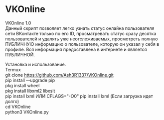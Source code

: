 # VKOnline
VKOnline 1.0  
Данный скрипт позволяет легко узнать статус онлайна пользователя сети ВКонтакте только по его ID, просматревать статус сразу десятка пользователей и удалять уже неотслеживаемых, просмотреть полную ПУБЛИЧНУЮ информацию о пользователе, которую он указал у себя в профиле. Вся информация предоставлена в интернете и является ПУБЛИЧНОЙ.  

Установка и использование.  
Termux  
git clone https://github.com/Ash3R1337/VKOnline.git  
pip install --upgrade pip  
pkg install wheel  
pkg install libxml2 libxslt  
pip install lxml ИЛИ 
CFLAGS="-O0" pip install lxml (Если загрузка идет долго)  
cd VKOnline  
python3 VKOnline.py  
